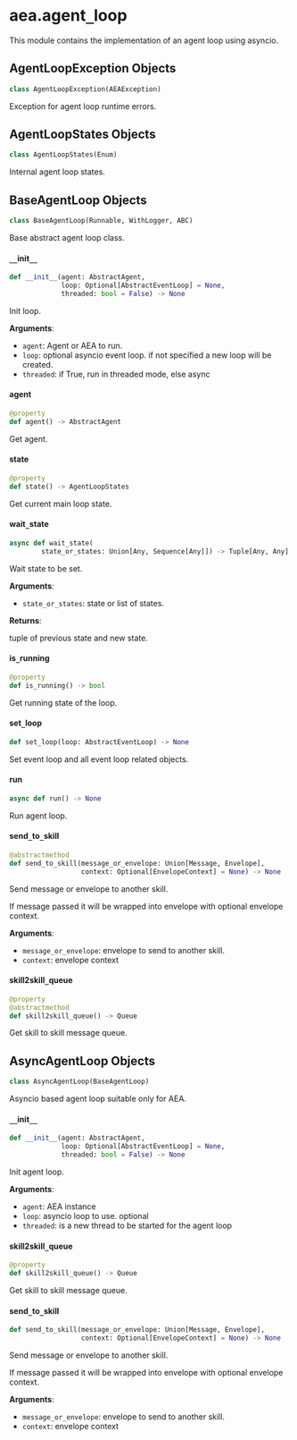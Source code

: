 <a id="aea.agent_loop"></a>

# aea.agent`_`loop

This module contains the implementation of an agent loop using asyncio.

<a id="aea.agent_loop.AgentLoopException"></a>

## AgentLoopException Objects

```python
class AgentLoopException(AEAException)
```

Exception for agent loop runtime errors.

<a id="aea.agent_loop.AgentLoopStates"></a>

## AgentLoopStates Objects

```python
class AgentLoopStates(Enum)
```

Internal agent loop states.

<a id="aea.agent_loop.BaseAgentLoop"></a>

## BaseAgentLoop Objects

```python
class BaseAgentLoop(Runnable, WithLogger, ABC)
```

Base abstract  agent loop class.

<a id="aea.agent_loop.BaseAgentLoop.__init__"></a>

#### `__`init`__`

```python
def __init__(agent: AbstractAgent,
             loop: Optional[AbstractEventLoop] = None,
             threaded: bool = False) -> None
```

Init loop.

**Arguments**:

- `agent`: Agent or AEA to run.
- `loop`: optional asyncio event loop. if not specified a new loop will be created.
- `threaded`: if True, run in threaded mode, else async

<a id="aea.agent_loop.BaseAgentLoop.agent"></a>

#### agent

```python
@property
def agent() -> AbstractAgent
```

Get agent.

<a id="aea.agent_loop.BaseAgentLoop.state"></a>

#### state

```python
@property
def state() -> AgentLoopStates
```

Get current main loop state.

<a id="aea.agent_loop.BaseAgentLoop.wait_state"></a>

#### wait`_`state

```python
async def wait_state(
        state_or_states: Union[Any, Sequence[Any]]) -> Tuple[Any, Any]
```

Wait state to be set.

**Arguments**:

- `state_or_states`: state or list of states.

**Returns**:

tuple of previous state and new state.

<a id="aea.agent_loop.BaseAgentLoop.is_running"></a>

#### is`_`running

```python
@property
def is_running() -> bool
```

Get running state of the loop.

<a id="aea.agent_loop.BaseAgentLoop.set_loop"></a>

#### set`_`loop

```python
def set_loop(loop: AbstractEventLoop) -> None
```

Set event loop and all event loop related objects.

<a id="aea.agent_loop.BaseAgentLoop.run"></a>

#### run

```python
async def run() -> None
```

Run agent loop.

<a id="aea.agent_loop.BaseAgentLoop.send_to_skill"></a>

#### send`_`to`_`skill

```python
@abstractmethod
def send_to_skill(message_or_envelope: Union[Message, Envelope],
                  context: Optional[EnvelopeContext] = None) -> None
```

Send message or envelope to another skill.

If message passed it will be wrapped into envelope with optional envelope context.

**Arguments**:

- `message_or_envelope`: envelope to send to another skill.
- `context`: envelope context

<a id="aea.agent_loop.BaseAgentLoop.skill2skill_queue"></a>

#### skill2skill`_`queue

```python
@property
@abstractmethod
def skill2skill_queue() -> Queue
```

Get skill to skill message queue.

<a id="aea.agent_loop.AsyncAgentLoop"></a>

## AsyncAgentLoop Objects

```python
class AsyncAgentLoop(BaseAgentLoop)
```

Asyncio based agent loop suitable only for AEA.

<a id="aea.agent_loop.AsyncAgentLoop.__init__"></a>

#### `__`init`__`

```python
def __init__(agent: AbstractAgent,
             loop: Optional[AbstractEventLoop] = None,
             threaded: bool = False) -> None
```

Init agent loop.

**Arguments**:

- `agent`: AEA instance
- `loop`: asyncio loop to use. optional
- `threaded`: is a new thread to be started for the agent loop

<a id="aea.agent_loop.AsyncAgentLoop.skill2skill_queue"></a>

#### skill2skill`_`queue

```python
@property
def skill2skill_queue() -> Queue
```

Get skill to skill message queue.

<a id="aea.agent_loop.AsyncAgentLoop.send_to_skill"></a>

#### send`_`to`_`skill

```python
def send_to_skill(message_or_envelope: Union[Message, Envelope],
                  context: Optional[EnvelopeContext] = None) -> None
```

Send message or envelope to another skill.

If message passed it will be wrapped into envelope with optional envelope context.

**Arguments**:

- `message_or_envelope`: envelope to send to another skill.
- `context`: envelope context

